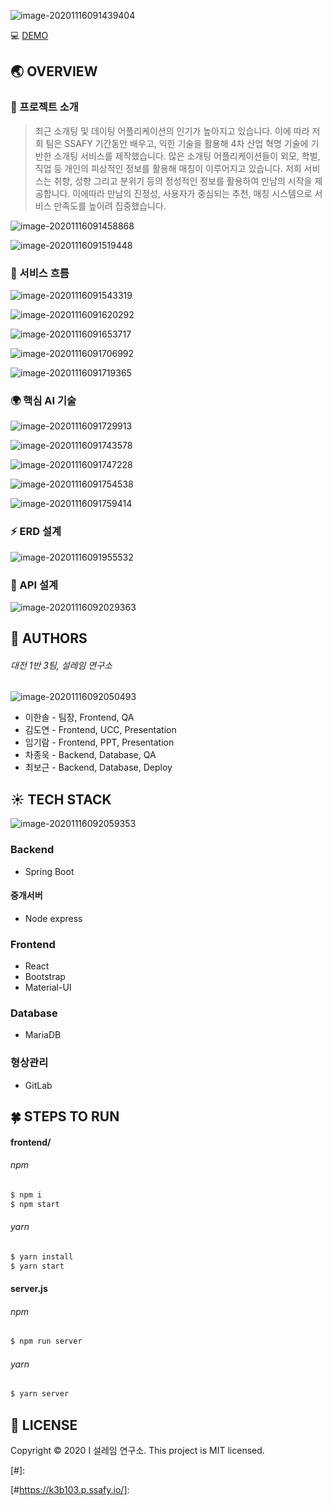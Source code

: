 ![image-20201116091439404](README.assets/image-20201116091439404.png)

:computer: [DEMO](https://k3b103.p.ssafy.io/)



## :earth_asia: OVERVIEW 

### :hibiscus: 프로젝트 소개

>   최근 소개팅 및 데이팅 어플리케이션의 인기가 높아지고 있습니다. 이에 따라 저희 팀은 SSAFY 기간동안 배우고, 익힌 기술을 활용해 4차 산업 혁명 기술에 기반한 소개팅 서비스를 제작했습니다. 많은 소개팅 어플리케이션들이 외모, 학벌, 직업 등 개인의 피상적인 정보를 활용해 매칭이 이루어지고 있습니다. 저희 서비스는 취향, 성향 그리고 분위기 등의 정성적인 정보를 활용하여 만남의 시작을 제공합니다. 이에따라 만남의 진정성, 사용자가 중심되는 추천, 매칭 시스템으로 서비스 만족도를 높이려 집중했습니다.

![image-20201116091458868](README.assets/image-20201116091458868.png)

![image-20201116091519448](README.assets/image-20201116091519448.png)



### :woman: 서비스 흐름

![image-20201116091543319](README.assets/image-20201116091543319.png)

![image-20201116091620292](README.assets/image-20201116091620292.png)

![image-20201116091653717](README.assets/image-20201116091653717.png)

![image-20201116091706992](README.assets/image-20201116091706992.png)

![image-20201116091719365](README.assets/image-20201116091719365.png)



### :earth_africa: 핵심 AI 기술

![image-20201116091729913](README.assets/image-20201116091729913.png)

![image-20201116091743578](README.assets/image-20201116091743578.png)

![image-20201116091747228](README.assets/image-20201116091747228.png)

![image-20201116091754538](README.assets/image-20201116091754538.png)

![image-20201116091759414](README.assets/image-20201116091759414.png)



### :zap: ERD 설계

![image-20201116091955532](README.assets/image-20201116091955532.png)



### :memo: API 설계

![image-20201116092029363](README.assets/image-20201116092029363.png)



## :boy: AUTHORS 

###### 대전 1반 3팀, 설레임 연구소

![image-20201116092050493](README.assets/image-20201116092050493.png)

- 이한솔 - 팀장, Frontend, QA
- 김도연 - Frontend, UCC, Presentation
- 임기람 - Frontend, PPT, Presentation
- 차종욱 - Backend, Database, QA
- 최보근 - Backend, Database, Deploy



## :sunny: TECH STACK 

![image-20201116092059353](README.assets/image-20201116092059353.png)

### Backend

- Spring Boot

#### 중개서버

- Node express

### Frontend

- React
- Bootstrap
- Material-UI

### Database

- MariaDB

### 형상관리

- GitLab



## :four_leaf_clover: STEPS TO RUN 

#### frontend/

###### npm

```bash
$ npm i
$ npm start
```

###### yarn

```bash
$ yarn install
$ yarn start
```



#### server.js

###### npm

```bash
$ npm run server
```

###### yarn

```bash
$ yarn server
```



## :page_facing_up: LICENSE 

Copyright © 2020 I 설레임 연구소.
This project is MIT licensed.

[#]: 

[#https://k3b103.p.ssafy.io/]: 